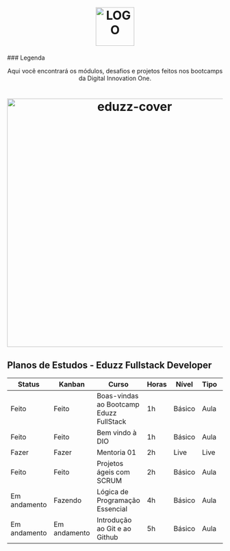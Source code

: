 
<h1 align="center">
    <img alt="LOGO" height="90px" src="https://hermes.digitalinnovation.one/site/images/logo-footer.png" />
    <br>
</h1>
### Legenda 

<p align="center">Aqui você encontrará os módulos, desafios e projetos feitos nos bootcamps da Digital Innovation One.</p>


<h1 align="center">
    <img alt="eduzz-cover" width="580px" src="https://hermes.digitalinnovation.one/tracks/cover/53609f67-89fc-441d-a005-846be54b19fa.png" />
    <br>
</h1>
<h2>Planos de Estudos - Eduzz Fullstack Developer
 </h2>

|Status| Kanban | Curso | Horas |Nível| Tipo |Prazo|
|---|----|----|--------|-----------|-------|-------|
|Feito| Feito| Boas-vindas ao Bootcamp Eduzz FullStack| 1h | Básico| Aula  | |
|Feito|Feito| Bem vindo à DIO| 1h | Básico | Aula |
| Fazer| Fazer| Mentoria 01| 2h | Live | Live |
|Feito| Feito| Projetos ágeis com SCRUM| 2h | Básico | Aula||
|Em andamento | Fazendo|Lógica de Programação Essencial| 4h| Básico| Aula |
|Em andamento| Em andamento|Introdução ao Git e ao Github| 5h| Básico | Aula
